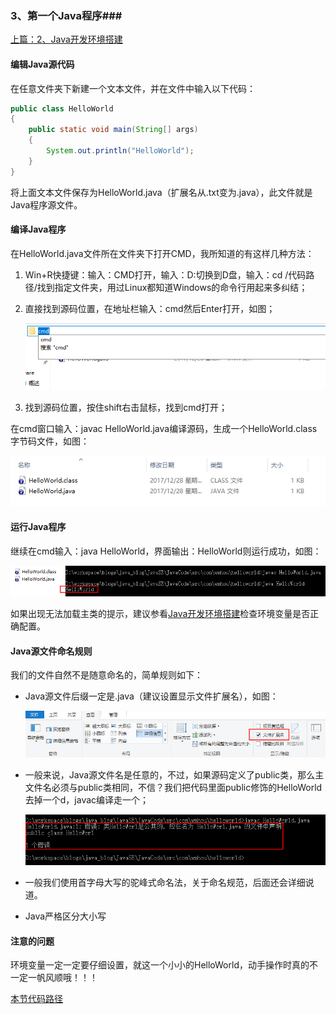 ### 3、第一个Java程序###

[上篇：2、Java开发环境搭建](2、Java开发环境搭建.md)

#### 编辑Java源代码

在任意文件夹下新建一个文本文件，并在文件中输入以下代码：

```java
public class HelloWorld
{
	public static void main(String[] args)
	{
		System.out.println("HelloWorld");
	}
}
```

将上面文本文件保存为HelloWorld.java（扩展名从.txt变为.java），此文件就是Java程序源文件。

#### 编译Java程序

在HelloWorld.java文件所在文件夹下打开CMD，我所知道的有这样几种方法：

1. Win+R快捷键：输入：CMD打开，输入：D:切换到D盘，输入：cd /代码路径/找到指定文件夹，用过Linux都知道Windows的命令行用起来多纠结；

2. 直接找到源码位置，在地址栏输入：cmd然后Enter打开，如图；

   ![](image/cmd1.png)

3. 找到源码位置，按住shift右击鼠标，找到cmd打开；

在cmd窗口输入：javac HelloWorld.java编译源码，生成一个HelloWorld.class字节码文件，如图：

![](image/javac.png)

#### 运行Java程序

继续在cmd输入：java HelloWorld，界面输出：HelloWorld则运行成功，如图：

![](image/HelloWorld.png)

如果出现无法加载主类的提示，建议参看[Java开发环境搭建](2、Java开发环境搭建)检查环境变量是否正确配置。

#### Java源文件命名规则

我们的文件自然不是随意命名的，简单规则如下：

- Java源文件后缀一定是.java（建议设置显示文件扩展名），如图：

  ![](image/another.png)

- 一般来说，Java源文件名是任意的，不过，如果源码定义了public类，那么主文件名必须与public类相同，不信？我们把代码里面public修饰的HelloWorld去掉一个d，javac编译走一个；

  ![](image/HelloWorldError.png)

- 一般我们使用首字母大写的驼峰式命名法，关于命名规范，后面还会详细说道。

- Java严格区分大小写

#### 注意的问题

环境变量一定一定要仔细设置，就这一个小小的HelloWorld，动手操作时真的不一定一帆风顺哦！！！

[本节代码路径](https://github.com/wmhou/java_blog/tree/master/JavaSE/JavaCode)


